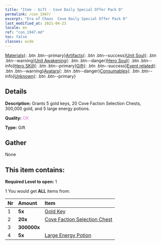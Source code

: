 ```yaml
---
title: "Item - Gift - Cove Daily Special Offer Pack D"
permalink: /con_1947/
excerpt: "Era of Chaos  Cove Daily Special Offer Pack D"
last_modified_at: 2021-04-23
locale: en
ref: "con_1947.md"
toc: false
classes: wide
---
```

 [Materials](/Items/){: .btn .btn--primary}[Artifacts](/Items/Artifacts/){: .btn .btn--success}[Unit Soul](/Items/UnitSoul/){: .btn .btn--warning}[Unit Awakening](/Items/UnitAwakening/){: .btn .btn--danger}[Hero Soul](/Items/HeroSoul/){: .btn .btn--info}[Hero SKill](/Items/HeroSkill/){: .btn .btn--primary}[Gift](/Items/Gift/){: .btn .btn--success}[Event related](/Items/Events/){: .btn .btn--warning}[Avatars](/Items/Avatars/){: .btn .btn--danger}[Consumables](/Items/Consumables/){: .btn .btn--info}[Unknown](/Items/Unknown/){: .btn .btn--primary}

## Details
 **Description:** Grants 5 gold keys, 20 Cove Faction Selection Chests, 300,000 gold, and 5 large energy potions.

 **Quality:** <span style="color: #DA70D6">OK</span>

 **Type:** Gift

## Gather

  None

## This item contains:

 **Required Level to open:** 1

 1 You would get **ALL** items  from:

  | Nr | Amount |     Item    |
  |:---|:-------|:------------|
  | 1 |  **5x** | [Gold Key](/Items/con_783/) |  | 
  | 2 |  **20x** | [Cove Faction Selection Chest](/Items/con_1948/) |  | 
  | 3 |  **300000x** | <i class="fas fa-coins"/> |  | 
  | 4 |  **5x** | [Large Energy Potion](/Items/con_706/) |  | 
